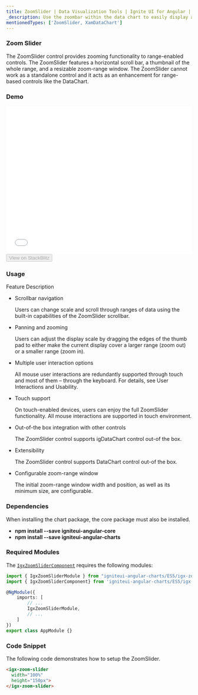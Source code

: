 ```yaml
---
title: ZoomSlider | Data Visualization Tools | Ignite UI for Angular | Data Binding | Infragistics
_description: Use the zoombar within the data chart to easily display a subset of data. It is displayed with two handles representing minimum and maximum values.
mentionedTypes: ['ZoomSlider, XamDataChart']
---
```


### Zoom Slider

The ZoomSlider control provides zooming functionality to range-enabled controls. The ZoomSlider features a horizontal scroll bar, a thumbnail of the whole range, and a resizable zoom-range window. The ZoomSlider cannot work as a standalone control and it acts as an enhancement for range-based controls like the DataChart.

### Demo

<div class="sample-container loading" style="height: 400px">
    <iframe id="zoomslider-overview-iframe" src='{environment:demosBaseUrl}/zoomslider/zoomslider-overview' width="100%" height="100%" seamless frameBorder="0" onload="onXPlatSampleIframeContentLoaded(this);"></iframe>
</div>
<div>
    <button data-localize="stackblitz" disabled class="stackblitz-btn"   data-iframe-id="zoomslider-overview" data-demos-base-url="{environment:demosBaseUrl}">View on StackBlitz
    </button>
</div>

<div class="divider--half"></div>

### Usage

Feature	Description

-   Scrollbar navigation

    Users can change scale and scroll through ranges of data using the built-in capabilities of the ZoomSlider scrollbar.

-   Panning and zooming

    Users can adjust the display scale by dragging the edges of the thumb pad to either make the current display cover a larger range (zoom out) or a smaller range (zoom in).

-   Multiple user interaction options

    All mouse user interactions are redundantly supported through touch and most of them – through the keyboard. For details, see User Interactions and Usability.

-   Touch support	

    On touch-enabled devices, users can enjoy the full ZoomSlider functionality. All mouse interactions are supported in touch environment.

-   Out-of-the box integration with other controls

    The ZoomSlider control supports igDataChart control out-of the box.

-   Extensibility	

    The ZoomSlider control supports DataChart control out-of the box. 

-   Configurable zoom-range window	

    The initial zoom-range window width and position, as well as its minimum size, are configurable. 

### Dependencies

When installing the chart package, the core package must also be installed.

-   **npm install --save igniteui-angular-core**
-   **npm install --save igniteui-angular-charts**

### Required Modules

The [`IgxZoomSliderComponent`](/components/zoomslider_overview.html) requires the following modules:

```ts
import { IgxZoomSliderModule } from "igniteui-angular-charts/ES5/igx-zoom-slider-module";
import { IgxZoomSliderComponent} from 'igniteui-angular-charts/ES5/igx-zoom-slider-component';

@NgModule({
    imports: [
        // ...
        IgxZoomSliderModule,
        // ...
    ]
})
export class AppModule {}
```

### Code Snippet

The following code demonstrates how to setup the ZoomSlider.

```html
<igx-zoom-slider  
  width="100%"
  height="150px">
</igx-zoom-slider>
```

<div class="divider--half"></div>
